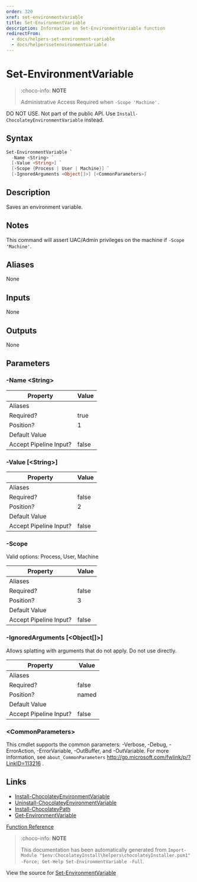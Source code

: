 ```yaml
---
order: 320
xref: set-environmentvariable
title: Set-EnvironmentVariable
description: Information on Set-EnvironmentVariable function
redirectFrom:
  - docs/helpers-set-environment-variable
  - docs/helperssetenvironmentvariable
---
```


# Set-EnvironmentVariable

<!-- This documentation is automatically generated from https://github.com/chocolatey/choco/blob/master/src/chocolatey.resources/helpers/functions/Set-EnvironmentVariable.ps1 using https://github.com/chocolatey/choco/blob/master/GenerateDocs.ps1. Contributions are welcome at the original location(s). -->

> :choco-info: **NOTE**
>
> Administrative Access Required when `-Scope 'Machine'.`

DO NOT USE. Not part of the public API. Use
`Install-ChocolateyEnvironmentVariable` instead.

## Syntax

~~~powershell
Set-EnvironmentVariable `
  -Name <String> `
  [-Value <String>] `
  [-Scope {Process | User | Machine}] `
  [-IgnoredArguments <Object[]>] [<CommonParameters>]
~~~

## Description

Saves an environment variable.

## Notes

This command will assert UAC/Admin privileges on the machine if
`-Scope 'Machine'`.

## Aliases

None

## Inputs

None

## Outputs

None

## Parameters

###  -Name &lt;String&gt;
Property               | Value
---------------------- | -----
Aliases                | 
Required?              | true
Position?              | 1
Default Value          | 
Accept Pipeline Input? | false
 
###  -Value [&lt;String&gt;]
Property               | Value
---------------------- | -----
Aliases                | 
Required?              | false
Position?              | 2
Default Value          | 
Accept Pipeline Input? | false
 
###  -Scope

Valid options: Process, User, Machine

Property               | Value
---------------------- | -----
Aliases                | 
Required?              | false
Position?              | 3
Default Value          | 
Accept Pipeline Input? | false
 
###  -IgnoredArguments [&lt;Object[]&gt;]
Allows splatting with arguments that do not apply. Do not use directly.

Property               | Value
---------------------- | -----
Aliases                | 
Required?              | false
Position?              | named
Default Value          | 
Accept Pipeline Input? | false
 
### &lt;CommonParameters&gt;

This cmdlet supports the common parameters: -Verbose, -Debug, -ErrorAction, -ErrorVariable, -OutBuffer, and -OutVariable. For more information, see `about_CommonParameters` http://go.microsoft.com/fwlink/p/?LinkID=113216 .


## Links

 * [Install-ChocolateyEnvironmentVariable](xref:install-chocolateyenvironmentvariable)
 * [Uninstall-ChocolateyEnvironmentVariable](xref:uninstall-chocolateyenvironmentvariable)
 * [Install-ChocolateyPath](xref:install-chocolateypath)
 * [Get-EnvironmentVariable](xref:get-environmentvariable)


[Function Reference](xref:powershell-reference)

> :choco-info: **NOTE**
>
> This documentation has been automatically generated from `Import-Module "$env:ChocolateyInstall\helpers\chocolateyInstaller.psm1" -Force; Get-Help Set-EnvironmentVariable -Full`.

View the source for [Set-EnvironmentVariable](https://github.com/chocolatey/choco/blob/master/src/chocolatey.resources/helpers/functions/Set-EnvironmentVariable.ps1)
